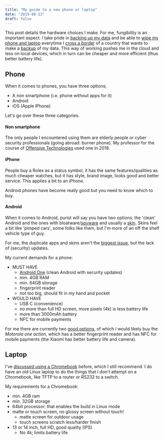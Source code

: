 ```yaml
---
title: "My guide to a new phone or laptop"
date: "2019-08-13"
draft: false
---
```


This post details the hardware choices I make.
For me, fungibility is an important aspect.
I take pride in [backing up my data](https://blog.lent.ink/post/databackup/)
and be able to
[wipe my phone and laptop](https://www.kaspersky.com/blog/digital-searches-at-border/20781/)
everytime I
[cross a border](https://www.eff.org/wp/digital-privacy-us-border-2017)
of a country that wants to make a
[backup](https://nakedsecurity.sophos.com/2018/12/13/border-agents-are-copying-travelers-data-leaving-it-on-usb-drives/)
of my data.
This way of working pushes me in the cloud and less on local devices,
which in turn can be cheaper and more efficient (thus better battery life).

## Phone

When it comes to phones,
you have three options;

- A non smartphone (i.e. phone without apps for it)
- Android
- iOS (Apple iPhone)

Let's go over these three categories.

#### Non smartphone

The only people I encountered using them are
elderly people or cyber security professionals (going abroad: burner phone).
My professor for the course of
[Offensive Technologies](https://www.os3.nl/2017-2018/courses/ot/start) used one in 2018.

#### iPhone

People buy a Rolex as a status symbol,
it has the same features/qualities as much cheaper watches,
but it has style, brand image, looks good and better service.
This applies a bit to an iPhone.

Android phones have become really good
but you need to know which to buy.

#### Android

When it comes to Android, purist will say you have two options:
the 'clean' Android
and the ones with bloatware/[spyware](https://thehackernews.com/2017/05/hp-audio-driver-laptop-keylogger.html)
and usually a
[skin](https://www.trustedreviews.com/news/worst-android-skin-3544019).
Skins feel a bit like 'pimped cars',
some folks like them,
but I'm more of an off the shelf vehicle type of guy.

For me, the duplicate apps and skins aren't the
[biggest issue](https://www.cnet.com/news/android-malware-that-comes-preinstalled-are-a-massive-threat/),
but the lack of (security) updates.

My current demands for a phone:

- MUST HAVE
  - [Android One](https://android.com/one) (clean Android with security updates)
  - min. 4GB RAM
  - min. 64GB storage
  - fingerprint reader
  - not too big, should fit in my hand and pocket
- WOULD HAVE
  - USB C (convenience)
  - no more than full HD screen, more pixels (4k) is less battery life
  - more than 3000mAh battery
  - NFC for mobile payments

For me there are currently two
[good options](https://www.gsmarena.com/compare.php3?idPhone1=9769&idPhone2=9739),
of which I would likely buy the *Motorola one action*,
which has a better fingerprint reader and has NFC for mobile payments
(the Xiaomi has better battery life and camera).


## Laptop

I've
[discussed using a Chromebook](https://blog.lent.ink/post/chromebook/)
before,
which I still recommend.
I do have an old Linux laptop to do the things that I don't attempt on a Chromebook,
like TFTP to a router or RS232 to a switch.

My requirements for a Chromebook:

- min. 4GB ram
- min. 32GB storage
- 64bit processor: that enables the build in Linux mode
- matte or touch screen, no glossy screen without touch!
  - matte screen for outdoor usage
  - touch screens scratch less/harder finish
- 13 or 14 inch, full HD, good quality (IPS)
  - No 4k; limits battery life


